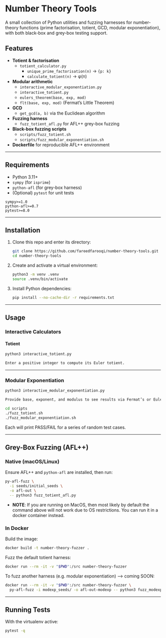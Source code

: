 # Number Theory Tools

A small collection of Python utilities and fuzzing harnesses for number-theory functions (prime factorisation, totient, GCD, modular exponentiation), with both black-box and grey-box testing support.

## Features

- **Totient & factorisation**  
  - `totient_calculator.py`  
    - `unique_prime_factorisation(n)` → `{p: k}`  
    - `calculate_totient(n)` → φ(n)  
- **Modular arithmetic**  
  - `interactive_modular_exponentiation.py`  
  - `interactive_totient.py`  
  - `eulers_theorem(base, exp, mod)`  
  - `flt(base, exp, mod)` (Fermat’s Little Theorem)  
- **GCD**  
  - `get_gcd(a, b)` via the Euclidean algorithm  
- **Fuzzing harness**  
  - `fuzz_totient_afl.py` for AFL++ grey-box fuzzing  
- **Black-box fuzzing scripts**  
  - `scripts/fuzz_totient.sh`  
  - `scripts/fuzz_modular_exponentiation.sh`  
- **Dockerfile** for reproducible AFL++ environment

---

## Requirements

- Python 3.11+  
- `sympy` (for `isprime`)  
- `python-afl` (for grey-box harness)  
- (Optional) `pytest` for unit tests  

```text
sympy>=1.0
python-afl>=0.7
pytest>=8.0
```

---

## Installation

1. Clone this repo and enter its directory:
   ```bash
   git clone https://github.com/fareedfarooqi/number-theory-tools.git
   cd number-theory-tools
   ```

2. Create and activate a virtual environment:
   ```bash
   python3 -m venv .venv
   source .venv/bin/activate
   ```

3. Install Python dependencies:
   ```bash
   pip install --no-cache-dir -r requirements.txt
   ```

---

## Usage

### Interactive Calculators

#### Totient
```bash
python3 interactive_totient.py

Enter a positive integer to compute its Euler totient.
```

---

### Modular Exponentiation
```bash
python3 interactive_modular_exponentiation.py

Provide base, exponent, and modulus to see results via Fermat’s or Euler’s methods.
```

```bash
cd scripts
./fuzz_totient.sh
./fuzz_modular_exponentiation.sh
```

Each will print PASS/FAIL for a series of random test cases.

---

## Grey-Box Fuzzing (AFL++)

### Native (macOS/Linux)

Ensure AFL++ and `python-afl` are installed, then run:

```bash
py-afl-fuzz \
  -i seeds/initial_seeds \
  -o afl-out \
  -- python3 fuzz_totient_afl.py
```

- **NOTE**: If you are running on MacOS, then most likely by default the command above will not work due to OS restrictions. You can run it in a docker container instead.

### In Docker

Build the image:

```bash
docker build -t number-theory-fuzzer .
```

Fuzz the default totient harness:

```bash
docker run --rm -it -v "$PWD":/src number-theory-fuzzer
```

To fuzz another harness (e.g. modular exponentiation) --> coming SOON:

```bash
docker run --rm -it -v "$PWD":/src number-theory-fuzzer \
  py-afl-fuzz -i modexp_seeds/ -o afl-out-modexp -- python3 fuzz_modexp_afl.py
```

---

## Running Tests

With the virtualenv active:

```bash
pytest -q
```